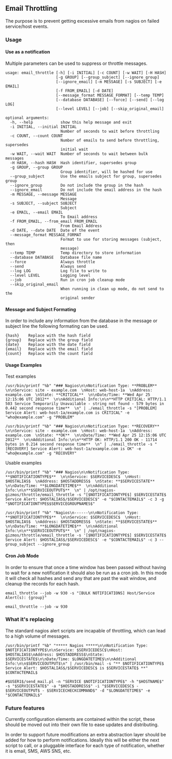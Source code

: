 ## Email Throttling

The purpose is to prevent getting excessive emails from nagios on failed service/host events.

### Usage

#### Use as a notification

Multiple parameters can be used to suppress or throttle messages.

    usage: email_throttle [-h] [-i INITIAL] [-c COUNT] [-w WAIT] [-H HASH]
                          [-g GROUP] [--group_subject] [--ignore_group]
                          [--ignore_email] [-m MESSAGE] [-s SUBJECT] [-e EMAIL]
                          [-f FROM_EMAIL] [-d DATE]
                          [--message_format MESSAGE_FORMAT] [--temp TEMP]
                          [--database DATABASE] [--force] [--send] [--log LOG]
                          [--level LEVEL] [--job] [--skip_original_email]

    optional arguments:
      -h, --help            show this help message and exit
      -i INITIAL, --initial INITIAL
                            Number of seconds to wait before throttling
      -c COUNT, --count COUNT
                            Number of emails to send before throttling, supersedes
                            initial wait
      -w WAIT, --wait WAIT  Number of seconds to wait between bulk messages
      -H HASH, --hash HASH  Hash identifier, supersedes group
      -g GROUP, --group GROUP
                            Group identifier, will be hashed for use
      --group_subject       Use the emails subject for group, supersedes group
      --ignore_group        Do not include the group in the hash
      --ignore_email        Do not include the email address in the hash
      -m MESSAGE, --message MESSAGE
                            Message
      -s SUBJECT, --subject SUBJECT
                            Subject
      -e EMAIL, --email EMAIL
                            To Email address
      -f FROM_EMAIL, --from_email FROM_EMAIL
                            From Email Address
      -d DATE, --date DATE  Date of the event
      --message_format MESSAGE_FORMAT
                            Format to use for storing messages (subject, then
                            message)
      --temp TEMP           Temp directory to store information
      --database DATABASE   Database file name
      --force               Always throttle
      --send                Always send
      --log LOG             Log file to write to
      --level LEVEL         Logging level
      --job                 Run in cron job cleanup mode
      --skip_original_email
                            When running in clean up mode, do not send to the
                            original sender

#### Message and Subject Formating

In order to include any information from the database in the message or subject line the following formating can be used.

    {hash}    Replace with the hash field
    {group}   Replace with the group field
    {date}    Replace with the date field
    {email}   Replace with the email field
    {count}   Replace with the count field

#### Usage Examples

Test examples

    /usr/bin/printf "%b" "### Nagios\n\nNotification Type: **PROBLEM**  \n\nService: site - example.com  \nHost: web-host-1a  \nAddress: example.com  \nState: **CRITICAL**  \n\nDate/Time: **Wed Apr 25 12:15:06 UTC 2012**  \n\nAdditional Info:\n\n**HTTP CRITICAL: HTTP/1.1 503 Service Temporarily Unavailable - string not found - 579 bytes in 0.442 second response time**  \n" | ./email_throttle -s "[PROBLEM] Service Alert: web-host-1a/example.com is CRITICAL" -e "who@example.com" -g "PROBLEM"

    /usr/bin/printf "%b" "### Nagios\n\nNotification Type: **RECOVERY**  \n\nService: site - example.com  \nHost: web-host-1a  \nAddress: example.com  \nState: **OK**  \n\nDate/Time: **Wed Apr 25 12:15:06 UTC 2012**  \n\nAdditional Info:\n\n**HTTP OK: HTTP/1.1 200 OK - 11714 bytes in 0.214 second response time**  \n" | ./email_throttle -s "[RECOVERY] Service Alert: web-host-1a/example.com is OK" -e "who@example.com" -g "RECOVERY"

Usable examples

    /usr/bin/printf "%b" "### Nagios\n\nNotification Type: **$NOTIFICATIONTYPE$**  \n\nService: $SERVICEDESC$  \nHost: $HOSTALIAS$  \nAddress: $HOSTADDRESS$  \nState: **$SERVICESTATE**  \n\nDate/Time: **$LONGDATETIME$**  \n\nAdditional Info:\n\n**$SERVICEOUTPUT$**  \n" | /opt/nagios-gizmos/throttle/email_throttle -s "[$NOTIFICATIONTYPE$] $SERVICESTATE$ Service Alert: $HOSTALIAS$/$SERVICEDESC$" -e "$CONTACTEMAIL$" -c 3 -g "$NOTIFICATIONTYPE$$SERVICEGROUPNAMES$"

    /usr/bin/printf "%b" "Nagios\n------\n\nNotification Type: **$NOTIFICATIONTYPE$**  \n\nService: $SERVICEDESC$  \nHost: $HOSTALIAS$  \nAddress: $HOSTADDRESS$  \nState: **$SERVICESTATE$**  \n\nDate/Time: **$LONGDATETIME$**  \n\nAdditional Info:\n\n**$SERVICEOUTPUT$**  \n" | /opt/nagios-gizmos/throttle/email_throttle -s '[$NOTIFICATIONTYPE$] $SERVICESTATE$ Service Alert: $HOSTALIAS$/$SERVICEDESC$' -e "$CONTACTEMAIL$" -c 3 --group_subject --ignore_group

#### Cron Job Mode

In order to ensure that once a time window has been passed without having to wait for a new notification it should also be run as a cron job. In this mode it will check all hashes and send any that are past the wait window, and cleanup the records for each hash.

    email_throttle --job -w 930 -s "[BULK NOTIFICATIONS] Host/Service Alert(s): {group}"

    email_throttle --job -w 930

### What it's replacing

The standard nagios alert scripts are incapable of throttling, which can lead to a high volume of messages.

    /usr/bin/printf "%b" "***** Nagios *****\n\nNotification Type: $NOTIFICATIONTYPE$\n\nService: $SERVICEDESC$\nHost: $HOSTALIAS$\nAddress: $HOSTADDRESS$\nState: $SERVICESTATE$\n\nDate/Time: $LONGDATETIME$\n\nAdditional Info:\n\n$SERVICEOUTPUT$\n" | /usr/bin/mail -s "** $NOTIFICATIONTYPE$ Service Alert: $HOSTALIAS$/$SERVICEDESC$ is $SERVICESTATE$ **" $CONTACTEMAIL$

    #$USER1$/send_mail.pl -n "SERVICE $NOTIFICATIONTYPE$" -h "$HOSTNAME$" -s "$SERVICESTATE$" -a "$HOSTADDRESS$" -i "$SERVICEDESC$ - $SERVICEOUTPUT$ - $SERVICECHECKCOMMAND$" -d "$LONGDATETIME$" -e "$CONTACTEMAIL$"

### Future features

Currently configuration elements are contained within the script, these should be moved out into their own file to ease updates and distributing.

In order to support future modifications an extra abstraction layer should be added for how to perform notifications. Ideally this will be either the next script to call, or a pluggable interface for each type of notification, whether it is email, SMS, AWS SNS, etc. 
